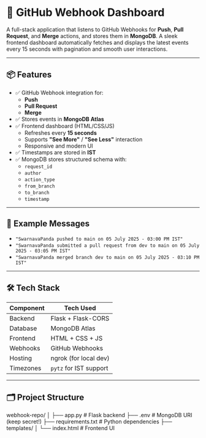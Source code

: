 # 🚀 GitHub Webhook Dashboard

A full-stack application that listens to GitHub Webhooks for **Push**, **Pull Request**, and **Merge** actions, and stores them in **MongoDB**. A sleek frontend dashboard automatically fetches and displays the latest events every 15 seconds with pagination and smooth user interactions.


---

## 📦 Features

- ✅ GitHub Webhook integration for:
  - **Push**
  - **Pull Request**
  - **Merge**
- ✅ Stores events in **MongoDB Atlas**
- ✅ Frontend dashboard (HTML/CSS/JS)
  - Refreshes every **15 seconds**
  - Supports **"See More"** / **"See Less"** interaction
  - Responsive and modern UI
- ✅ Timestamps are stored in **IST**
- ✅ MongoDB stores structured schema with:
  - `request_id`
  - `author`
  - `action_type`
  - `from_branch`
  - `to_branch`
  - `timestamp`

---

## 🧠 Example Messages

- `"SwarnavaPanda pushed to main on 05 July 2025 - 03:00 PM IST"`
- `"SwarnavaPanda submitted a pull request from dev to main on 05 July 2025 - 03:05 PM IST"`
- `"SwarnavaPanda merged branch dev to main on 05 July 2025 - 03:10 PM IST"`

---

## 🛠️ Tech Stack

| Component   | Tech Used              |
|-------------|------------------------|
| Backend     | Flask + Flask-CORS     |
| Database    | MongoDB Atlas          |
| Frontend    | HTML + CSS + JS        |
| Webhooks    | GitHub Webhooks        |
| Hosting     | ngrok (for local dev)  |
| Timezones   | `pytz` for IST support |

---

## 🗂️ Project Structure
webhook-repo/
│
├── app.py # Flask backend
├── .env # MongoDB URI (keep secret!)
├── requirements.txt # Python dependencies
├── templates/
│ └── index.html # Frontend UI
